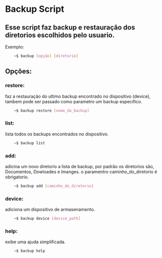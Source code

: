 # Backup Script

## Esse script faz backup e restauração dos diretorios escolhidos pelo usuario.
Exemplo:
```bash
    ~$ backup [opção] [diretorio]
```
## Opções:

### restore:
faz a restauração do ultimo backup encontrado no dispositivo (device),
tambem pode ser passado como parametro um backup especifico.
```bash		 	
    ~$ backup restore [nome_do_backup]
```
	
### list:
lista todos os backups encontrados no dispositivo.
```bash
    ~$ backup list
```
### add:
adicina um novo diretorio a lista de backup, por padrão os diretorios são,
Documentos, Dowloades e Imanges. o paramentro caminho_do_diretorio é obrigatorio.
```bash
    ~$ backup add [caminho_do_diretorio]
```
### device:
adiciona um dispositivo de armasenamento.
```bash
    ~$ backup device [device_path]
```
### help:
exibe uma ajuda simplificada.
```bash
    ~$ backup help
```
